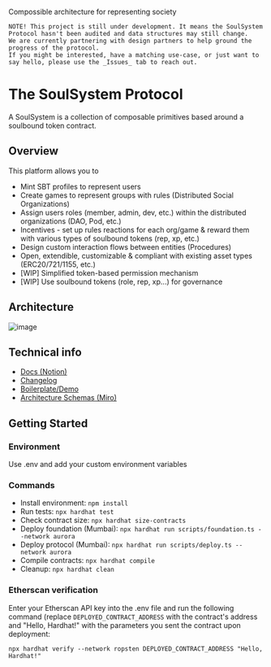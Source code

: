 Compossible architecture for representing society

```
NOTE! This project is still under development. It means the SoulSystem Protocol hasn't been audited and data structures may still change. 
We are currently partnering with design partners to help ground the progress of the protocol. 
If you might be interested, have a matching use-case, or just want to say hello, please use the _Issues_ tab to reach out.  
```


# The SoulSystem Protocol 

A SoulSystem is a collection of composable primitives based around a soulbound token contract.


## Overview

This platform allows you to

- Mint SBT profiles to represent users 
- Create games to represent groups with rules (Distributed Social Organizations)
- Assign users roles (member, admin, dev, etc.) within the distributed organizations (DAO, Pod, etc.)
- Incentives - set up rules reactions for each org/game & reward them with various types of soulbound tokens (rep, xp, etc.)
- Design custom interaction flows between entities (Procedures)
- Open, extendible, customizable & compliant with existing asset types (ERC20/721/1155, etc.)
- [WIP] Simplified token-based permission mechanism 
- [WIP] Use soulbound tokens (role, rep, xp...) for governance

## Architecture

![image](https://user-images.githubusercontent.com/5618090/208204563-860d1dcd-ffee-44a1-8c0b-4dfb0791e96e.png)

## Technical info

- [Docs (Notion)](https://www.notion.so/virtualbrick/Contracts-4e383eb032e34cd08d5f035dee2dd9bb)
- [Changelog](https://github.com/MentorDAO/BountyProtocol/releases)
- [Boilerplate/Demo](https://www.soulsystem.app)
- [Architecture Schemas (Miro)](https://miro.com/app/board/uXjVOH541OI=/?share_link_id=612732936883)
## Getting Started

### Environment

Use .env and add your custom environment variables

### Commands

- Install environment: `npm install`
- Run tests: `npx hardhat test`
- Check contract size: `npx hardhat size-contracts`
- Deploy foundation (Mumbai): `npx hardhat run scripts/foundation.ts --network aurora`
- Deploy protocol (Mumbai): `npx hardhat run scripts/deploy.ts --network aurora`
- Compile contracts: `npx hardhat compile`
- Cleanup: `npx hardhat clean`

### Etherscan verification

Enter your Etherscan API key into the .env file and run the following command 
(replace `DEPLOYED_CONTRACT_ADDRESS` with the contract's address and "Hello, Hardhat!" with the parameters you sent the contract upon deployment:

```shell
npx hardhat verify --network ropsten DEPLOYED_CONTRACT_ADDRESS "Hello, Hardhat!"
```
